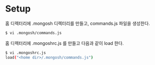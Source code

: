 # Setup
홈 디렉터리에 .mongosh 디렉터리를 만들고, commands.js  파일을 생성한다.
```bash
$ vi .mongosh/commands.js
```
홈 디렉터리에 .mongoshrc.js 를 만들고 다음과 같이 load 한다.
```bash
$ vi .mongoshrc.js
load("<home dir>/.mongosh/commands.js")
```
